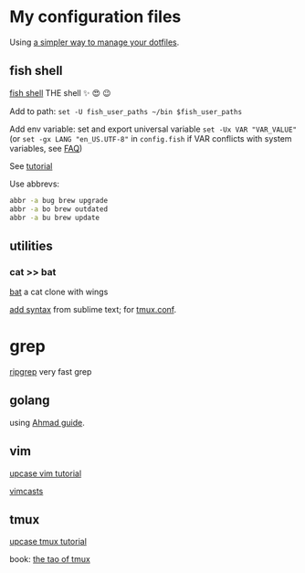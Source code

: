 # My configuration files

Using [a simpler way to manage your dotfiles](https://www.anand-iyer.com/blog/2018/a-simpler-way-to-manage-your-dotfiles.html).


## fish shell

[fish shell](https://fishshell.com/) THE shell :sparkles: :heart_eyes: :wink:

Add to path: `set -U fish_user_paths ~/bin $fish_user_paths`

Add env variable: set and export universal variable `set -Ux VAR "VAR_VALUE"` (or `set -gx LANG "en_US.UTF-8"` in `config.fish` if VAR conflicts with system variables, see [FAQ](https://fishshell.com/docs/current/faq.html#faq-exported-uvar))

See [tutorial](https://fishshell.com/docs/current/tutorial.html)

Use abbrevs:

```bash
abbr -a bug brew upgrade
abbr -a bo brew outdated
abbr -a bu brew update
```

## utilities

### cat >> bat

[bat](https://github.com/sharkdp/bat) a cat clone with wings

[add syntax](https://github.com/sharkdp/bat#adding-new-syntaxes--language-definitions) from sublime text; for [tmux.conf](https://github.com/gerardroche/sublime-tmux).

# grep

[ripgrep](https://github.com/BurntSushi/ripgrep) very fast grep

## golang

using [Ahmad guide](https://ahmadawais.com/install-go-lang-on-macos-with-homebrew/).

## vim

[upcase vim tutorial](https://thoughtbot.com/upcase/onramp-to-vim)

[vimcasts](http://vimcasts.org/episodes)

## tmux

[upcase tmux tutorial](https://thoughtbot.com/upcase/tmux)

book: [the tao of tmux](https://leanpub.com/the-tao-of-tmux/read)
